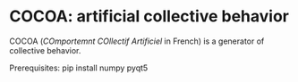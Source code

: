 # COCOA: artificial collective behavior

COCOA (*COmportemnt COllectif Artificiel* in French) is a generator of collective behavior.

Prerequisites:
pip install numpy pyqt5